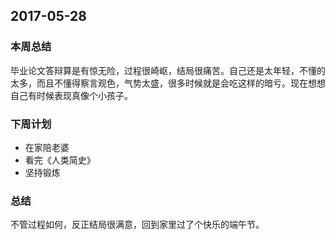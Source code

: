 ## 2017-05-28 ##

### 本周总结 ###
毕业论文答辩算是有惊无险，过程很崎岖，结局很痛苦。自己还是太年轻，不懂的太多，而且不懂得察言观色，气势太盛，很多时候就是会吃这样的暗亏。现在想想自己有时候表现真像个小孩子。

### 下周计划 ###
+ 在家陪老婆
+ 看完《人类简史》
+ 坚持锻炼

### 总结 ###
不管过程如何，反正结局很满意，回到家里过了个快乐的端午节。

